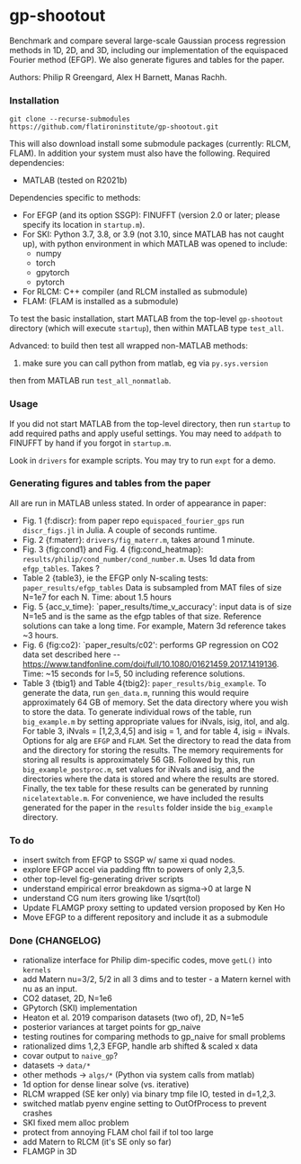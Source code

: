 # gp-shootout

Benchmark and compare several large-scale Gaussian process regression methods in 1D, 2D, and 3D,
including our implementation of the equispaced Fourier method (EFGP).
We also generate figures and tables for the paper.

Authors: Philip R Greengard, Alex H Barnett, Manas Rachh.


### Installation

`git clone --recurse-submodules https://github.com/flatironinstitute/gp-shootout.git`

This will also download install some submodule packages (currently: RLCM, FLAM).
In addition your system must also have the following.
Required dependencies:

* MATLAB (tested on R2021b)

Dependencies specific to methods:

* For EFGP (and its option SSGP): FINUFFT (version 2.0 or later; please specify its location in `startup.m`).
* For SKI: Python 3.7, 3.8, or 3.9 (not 3.10, since MATLAB has not caught up), with
python environment in which MATLAB was opened to include:
   - numpy
   - torch
   - gpytorch
   - pytorch
* For RLCM: C++ compiler (and RLCM installed as submodule)
* FLAM: (FLAM is installed as a submodule)

To test the basic installation, start MATLAB from the top-level `gp-shootout`
directory (which will execute `startup`), then within MATLAB type `test_all`.

Advanced: to build then test all wrapped non-MATLAB methods:

1) make sure you can call python from matlab, eg via `py.sys.version`

then from MATLAB run `test_all_nonmatlab`.



### Usage

If you did not start MATLAB from the top-level directory, then run `startup` to add required paths and apply useful settings. You may need to `addpath` to FINUFFT by hand if you forgot in `startup.m`.

Look in `drivers` for example scripts. You may try to run `expt` for a demo.


### Generating figures and tables from the paper

All are run in MATLAB unless stated.
In order of appearance in paper:

* Fig. 1 {f:discr}: from paper repo `equispaced_fourier_gps` run `discr_figs.jl` in Julia. A couple of seconds runtime.
* Fig. 2 {f:materr}: `drivers/fig_materr.m`, takes around 1 minute.
* Fig. 3 {fig:cond1} and Fig. 4 {fig:cond_heatmap}: `results/philip/cond_number/cond_number.m`. Uses 1d data from `efgp_tables`. Takes ?
* Table 2 {table3}, ie the EFGP only N-scaling tests: `paper_results/efgp_tables` Data is subsampled from MAT files of size N=1e7 for each N. Time: about 1.5 hours
* Fig. 5 {acc_v_time}: `paper_results/time_v_accuracy': input data is of size N=1e5 and is the same as the efgp tables of that size. Reference solutions can take a long time. For example, Matern 3d reference takes ~3 hours. 
* Fig. 6 {fig:co2}: `paper_results/c02': performs GP regression on CO2 data set described here -- https://www.tandfonline.com/doi/full/10.1080/01621459.2017.1419136. Time: ~15 seconds for l=5, 50 including reference solutions. 
* Table 3 {tbig1} and Table 4{tbig2}:  `paper_results/big_example`. To generate the data, run `gen_data.m`, running this would require approximately 64 GB of memory. Set the data directory where you wish to store the data. To generate individual rows of the table, run `big_example.m` by setting appropriate values for iNvals, isig, itol, and alg. For table 3, iNvals = [1,2,3,4,5] and isig = 1, and for table 4, isig = iNvals. Options for alg are `EFGP` and `FLAM`. Set the directory to read the data from and the directory for storing the results. The memory requirements for storing all results
is approximately 56 GB. Followed by this, run `big_example_postproc.m`, set values for iNvals and
isig, and the directories where the data is stored and where the results are stored. Finally, the tex table for these results can be generated by running `nicelatextable.m`. For convenience, 
we have included the results generated for the paper in the `results` folder inside the `big_example` 
directory.


### To do

* insert switch from EFGP to SSGP w/ same xi quad nodes.
* explore EFGP accel via padding fftn to powers of only 2,3,5.
* other top-level fig-generating driver scripts
* understand empirical error breakdown as sigma->0 at large N
* understand CG num iters growing like 1/sqrt(tol)
* Update FLAMGP proxy setting to updated version proposed by Ken Ho
* Move EFGP to a different repository and include it as a submodule


### Done (CHANGELOG)

* rationalize interface for Philip dim-specific codes, move `getL()` into `kernels`
* add Matern nu=3/2, 5/2 in all 3 dims and to tester - a Matern kernel with nu as an input.
* CO2 dataset, 2D, N=1e6
* GPytorch (SKI) implementation
* Heaton et al. 2019 comparison datasets (two of), 2D, N=1e5
* posterior variances at target points for gp_naive
* testing routines for comparing methods to gp_naive for small problems
* rationalized dims 1,2,3 EFGP, handle arb shifted & scaled x data
* covar output to `naive_gp`?
* datasets -> `data/*`
* other methods -> `algs/*` (Python via system calls from matlab)
* 1d option for dense linear solve (vs. iterative)
* RLCM wrapped (SE ker only) via binary tmp file IO, tested in d=1,2,3.
* switched matlab pyenv engine setting to OutOfProcess to prevent crashes
* SKI fixed mem alloc problem
* protect from annoying FLAM chol fail if tol too large
* add Matern to RLCM (it's SE only so far)
* FLAMGP in 3D
